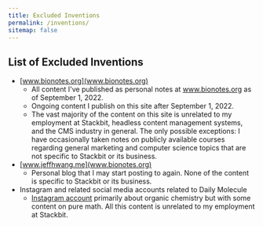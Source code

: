```yaml
---
title: Excluded Inventions
permalink: /inventions/
sitemap: false
---
```


## List of Excluded Inventions 
* [www.bionotes.org](www.bionotes.org)
	* All content I've published as personal notes at www.bionotes.org as of September 1, 2022.
	* Ongoing content I publish on this site after September 1, 2022.
	* The vast majority of the content on this site is unrelated to my employment at Stackbit, headless content management systems, and the CMS industry in general. The only possible exceptions: I have occasionally taken notes on publicly available courses regarding general marketing and computer science topics that are not specific to Stackbit or its business.
* [www.jeffhwang.me](www.bionotes.org)
	* Personal blog that I may start posting to again. None of the content is specific to Stackbit or its business.
* Instagram and related social media accounts related to Daily Molecule
	* [Instagram account](https://www.instagram.com/dailymolecule/) primarily about organic chemistry but with some content on pure math. All this content is unrelated to my employment at Stackbit.
